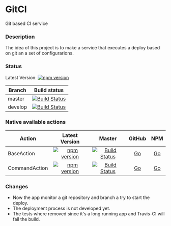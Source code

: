 # GitCI
Git based CI service

### Description
The idea of this project is to make a service that executes a deploy based on git an a set of configurarions.

### Status
Latest Version: [![npm version](https://badge.fury.io/js/gitci.svg)](https://badge.fury.io/js/gitci)

| Branch   | Build status |
|----------|:------------:|
| master   | [![Build Status](https://travis-ci.org/jmtvms/GitCI.svg?branch=master)](https://travis-ci.org/jmtvms/GitCI)  |
| develop  | [![Build Status](https://travis-ci.org/jmtvms/GitCI.svg?branch=develop)](https://travis-ci.org/jmtvms/GitCI)  |

### Native available actions

| Action   | Latest Version | Master | GitHub | NPM |
|----------|:--------------:|:------:|:------:|:---:|
| BaseAction | [![npm version](https://badge.fury.io/js/gitci-baseaction.svg)](https://badge.fury.io/js/gitci-baseaction) | [![Build Status](https://travis-ci.org/jmtvms/GitCI-BaseAction.svg?branch=master)](https://travis-ci.org/jmtvms/GitCI-BaseAction) | [Go](https://github.com/jmtvms/GitCI-BaseAction) | [Go](https://www.npmjs.com/package/gitci-baseaction) |
| CommandAction | [![npm version](https://badge.fury.io/js/gitci-commandaction.svg)](https://badge.fury.io/js/gitci-commandaction) | [![Build Status](https://travis-ci.org/jmtvms/GitCI-CommandAction.svg?branch=master)](https://travis-ci.org/jmtvms/GitCI-CommandAction) | [Go](https://github.com/jmtvms/GitCI-CommandAction) | [Go](https://www.npmjs.com/package/gitci-commandaction) |

### Changes
* Now the app monitor a git repository and branch a try to start the deploy.
 * The deployment process is not developed yet.
* The tests where removed since it's a long running app and Travis-CI will fail the build.